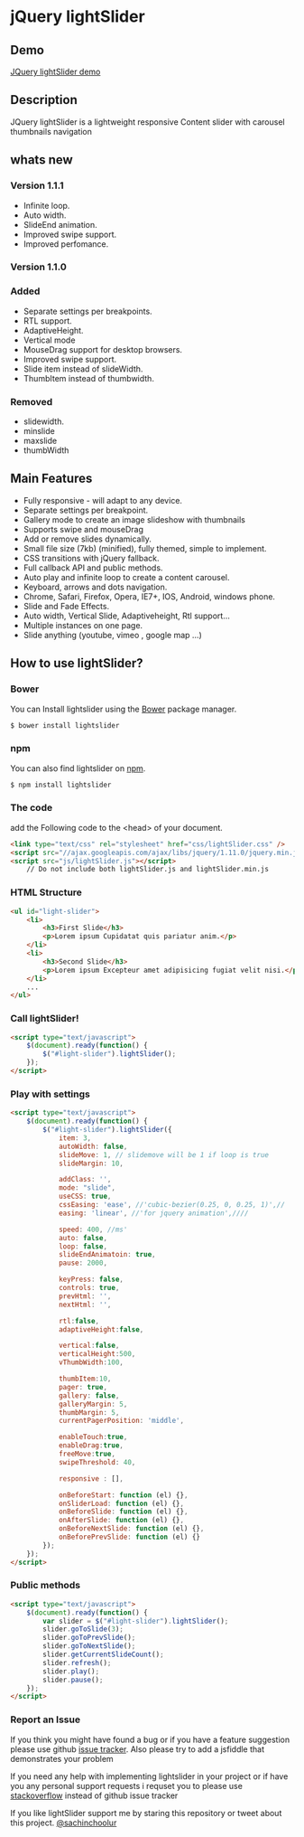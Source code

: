 jQuery lightSlider
=============


Demo
----------------
[JQuery lightSlider demo](http://sachinchoolur.github.io/lightslider/)

Description
----------------
JQuery lightSlider is a lightweight responsive Content slider with carousel thumbnails navigation

whats new
----------------
### Version 1.1.1 ###
+   Infinite loop.
+   Auto width.
+   SlideEnd animation.
+   Improved swipe support.
+   Improved perfomance.


### Version 1.1.0 ###
### Added ###
+   Separate settings per breakpoints.
+   RTL support.
+   AdaptiveHeight.
+   Vertical mode
+   MouseDrag support for desktop browsers.
+   Improved swipe support.
+   Slide item instead of slideWidth.
+   ThumbItem instead of thumbwidth.

### Removed ###
+   slidewidth.
+   minslide
+   maxslide
+   thumbWidth

Main Features
----------------
+    Fully responsive - will adapt to any device.
+    Separate settings per breakpoint.
+    Gallery mode to create an image slideshow with thumbnails
+    Supports swipe and mouseDrag
+    Add or remove slides dynamically.
+    Small file size (7kb) (minified), fully themed, simple to implement.
+    CSS transitions with jQuery fallback.
+    Full callback API and public methods.
+    Auto play and infinite loop to create a content carousel.
+    Keyboard, arrows and dots navigation.
+    Chrome, Safari, Firefox, Opera, IE7+, IOS, Android, windows phone.
+    Slide and Fade Effects.
+    Auto width, Vertical Slide, Adaptiveheight, Rtl support...
+    Multiple instances on one page.
+    Slide anything (youtube, vimeo , google map ...)



How to use lightSlider?
--------------------

### Bower

You can Install lightslider using the [Bower](http://bower.io) package manager.

```sh
$ bower install lightslider
```

### npm

You can also find lightslider on [npm](http://npmjs.org).

```sh
$ npm install lightslider
```

### The code ###
add the Following code to the &lt;head&gt; of your document.
```html
<link type="text/css" rel="stylesheet" href="css/lightSlider.css" />
<script src="//ajax.googleapis.com/ajax/libs/jquery/1.11.0/jquery.min.js"></script>
<script src="js/lightSlider.js"></script>
    // Do not include both lightSlider.js and lightSlider.min.js
```
### HTML Structure ###
```html
<ul id="light-slider">
    <li>
        <h3>First Slide</h3>
        <p>Lorem ipsum Cupidatat quis pariatur anim.</p>
    </li>
    <li>
        <h3>Second Slide</h3>
        <p>Lorem ipsum Excepteur amet adipisicing fugiat velit nisi.</p>
    </li>
    ...
</ul>
```
### Call lightSlider! ###
```html
<script type="text/javascript">
    $(document).ready(function() {
        $("#light-slider").lightSlider();
    });
</script>
```
### Play with settings ###
```html
<script type="text/javascript">
    $(document).ready(function() {
        $("#light-slider").lightSlider({
            item: 3,
            autoWidth: false,
            slideMove: 1, // slidemove will be 1 if loop is true
            slideMargin: 10,

            addClass: '',
            mode: "slide",
            useCSS: true,
            cssEasing: 'ease', //'cubic-bezier(0.25, 0, 0.25, 1)',//
            easing: 'linear', //'for jquery animation',////

            speed: 400, //ms'
            auto: false,
            loop: false,
            slideEndAnimatoin: true,
            pause: 2000,

            keyPress: false,
            controls: true,
            prevHtml: '',
            nextHtml: '',

            rtl:false,
            adaptiveHeight:false,

            vertical:false,
            verticalHeight:500,
            vThumbWidth:100,

            thumbItem:10,
            pager: true,
            gallery: false,
            galleryMargin: 5,
            thumbMargin: 5,
            currentPagerPosition: 'middle',

            enableTouch:true,
            enableDrag:true,
            freeMove:true,
            swipeThreshold: 40,

            responsive : [],

            onBeforeStart: function (el) {},
            onSliderLoad: function (el) {},
            onBeforeSlide: function (el) {},
            onAfterSlide: function (el) {},
            onBeforeNextSlide: function (el) {},
            onBeforePrevSlide: function (el) {}
        });
    });
</script>
```
### Public methods ###
```html
<script type="text/javascript">
    $(document).ready(function() {
        var slider = $("#light-slider").lightSlider();
        slider.goToSlide(3);
        slider.goToPrevSlide();
        slider.goToNextSlide();
        slider.getCurrentSlideCount();
        slider.refresh();
        slider.play();
        slider.pause();
    });
</script>
```
### Report an Issue ###
If you think you might have found a bug or if you have a feature suggestion please use github [issue tracker](https://github.com/sachinchoolur/lightslider/issues/new). Also please try to add a jsfiddle that demonstrates your problem 

If you need any help with implementing lightslider in your project or if have you any personal support requests i requset you to please use [stackoverflow](https://stackoverflow.com/) instead of github issue tracker


If you like lightSlider support me by staring this repository or tweet about this project.
[@sachinchoolur](https://twitter.com/sachinchoolur)

